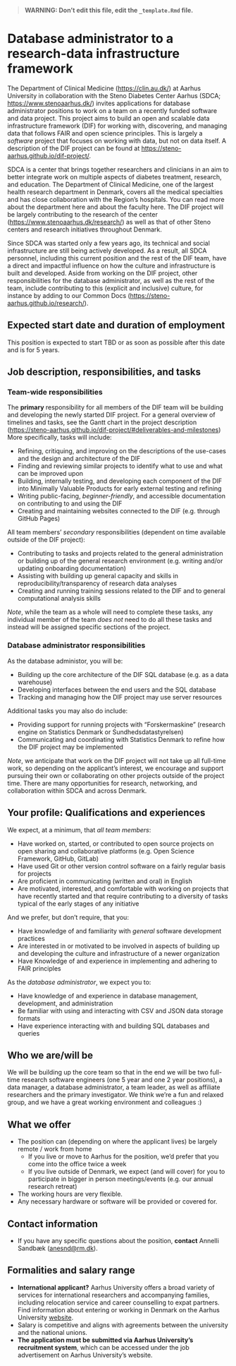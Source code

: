 > **WARNING: Don’t edit this file, edit the `_template.Rmd` file.**

# Database administrator to a research-data infrastructure framework

<!--
Some resources for writing job descriptions:

- http://www.fortefoundation.org/site/DocServer/gendered_wording_JPSP.pdf?docID=16121
- https://www.linkedin.com/business/talent/blog/talent-acquisition/must-dos-for-writing-inclusive-job-descriptions
- https://harver.com/blog/inclusive-job-descriptions/
-->

The Department of Clinical Medicine (<https://clin.au.dk/>) at Aarhus
University in collaboration with the Steno Diabetes Center Aarhus (SDCA;
<https://www.stenoaarhus.dk/>) invites applications for database
administrator positions to work on a team on a recently funded software
and data project. This project aims to build an open and scalable data
infrastructure framework (DIF) for working with, discovering, and
managing data that follows FAIR and open science principles. This is
largely a *software* project that focuses on working with data, but not
on data itself. A description of the DIF project can be found at
<https://steno-aarhus.github.io/dif-project/>.

SDCA is a center that brings together researchers and clinicians in an
aim to better integrate work on multiple aspects of diabetes treatment,
research, and education. The Department of Clinical Medicine, one of the
largest health research department in Denmark, covers all the medical
specialties and has close collaboration with the Region’s hospitals. You
can read more about the department here and about the faculty here. The
DIF project will be largely contributing to the research of the center
(<https://www.stenoaarhus.dk/research/>) as well as that of other Steno
centers and research initiatives throughout Denmark.

Since SDCA was started only a few years ago, its technical and social
infrastructure are still being actively developed. As a result, all SDCA
personnel, including this current position and the rest of the DIF team,
have a direct and impactful influence on how the culture and
infrastructure is built and developed. Aside from working on the DIF
project, other responsibilities for the database administrator, as well
as the rest of the team, include contributing to this (explicit and
inclusive) culture, for instance by adding to our Common Docs
(<https://steno-aarhus.github.io/research/>).

## Expected start date and duration of employment

This position is expected to start TBD or as soon as possible after this
date and is for 5 years.

## Job description, responsibilities, and tasks

### Team-wide responsibilities

The **primary** responsibility for all members of the DIF team will be
building and developing the newly started DIF project. For a general
overview of timelines and tasks, see the Gantt chart in the project
description
(<https://steno-aarhus.github.io/dif-project/#deliverables-and-milestones>)
More specifically, tasks will include:

-   Refining, critiquing, and improving on the descriptions of the
    use-cases and the design and architecture of the DIF
-   Finding and reviewing similar projects to identify what to use and
    what can be improved upon
-   Building, internally testing, and developing each component of the
    DIF into Minimally Valuable Products for early external testing and
    refining
-   Writing public-facing, *beginner-friendly*, and accessible
    documentation on contributing to and using the DIF
-   Creating and maintaining websites connected to the DIF (e.g. through
    GitHub Pages)

All team members’ *secondary* responsibilities (dependent on time
available outside of the DIF project):

-   Contributing to tasks and projects related to the general
    administration or building up of the general research environment
    (e.g. writing and/or updating onboarding documentation)
-   Assisting with building up general capacity and skills in
    reproducibility/transparency of research data analyses
-   Creating and running training sessions related to the DIF and to
    general computational analysis skills

*Note*, while the team as a whole will need to complete these tasks, any
individual member of the team *does not* need to do all these tasks and
instead will be assigned specific sections of the project.

### Database administrator responsibilities

As the database administor, you will be:

-   Building up the core architecture of the DIF SQL database (e.g. as a
    data warehouse)
-   Developing interfaces between the end users and the SQL database
-   Tracking and managing how the DIF project may use server resources

Additional tasks you may also do include:

-   Providing support for running projects with “Forskermaskine”
    (research engine on Statistics Denmark or Sundhedsdatastyrelsen)
-   Communicating and coordinating with Statistics Denmark to refine how
    the DIF project may be implemented

*Note*, we anticipate that work on the DIF project will not take up all
full-time work, so depending on the applicant’s interest, we encourage
and support pursuing their own or collaborating on other projects
outside of the project time. There are many opportunities for research,
networking, and collaboration within SDCA and across Denmark.

## Your profile: Qualifications and experiences

We expect, at a minimum, that *all team members*:

-   Have worked on, started, or contributed to open source projects on
    open sharing and collaborative platforms (e.g. Open Science
    Framework, GitHub, GitLab)
-   Have used Git or other version control software on a fairly regular
    basis for projects
-   Are proficient in communicating (written and oral) in English
-   Are motivated, interested, and comfortable with working on projects
    that have recently started and that require contributing to a
    diversity of tasks typical of the early stages of any initiative

And we prefer, but don’t require, that you:

-   Have knowledge of and familiarity with *general* software
    development practices
-   Are interested in or motivated to be involved in aspects of building
    up and developing the culture and infrastructure of a newer
    organization
-   Have Knowledge of and experience in implementing and adhering to
    FAIR principles

As the *database administrator*, we expect you to:

-   Have knowledge of and experience in database management,
    development, and administration
-   Be familiar with using and interacting with CSV and JSON data
    storage formats
-   Have experience interacting with and building SQL databases and
    queries

## Who we are/will be

We will be building up the core team so that in the end we will be two
full-time research software engineers (one 5 year and one 2 year
positions), a data manager, a database administrator, a team leader, as
well as affiliate researchers and the primary investigator. We think
we’re a fun and relaxed group, and we have a great working environment
and colleagues :)
<!-- External collaborators include 2-3 data managers and coordinators as well as -->
<!-- consultant software engineers. -->

## What we offer

-   The position can (depending on where the applicant lives) be largely
    remote / work from home
    -   If you live or move to Aarhus for the position, we’d prefer that
        you come into the office twice a week
    -   If you live outside of Denmark, we expect (and will cover) for
        you to participate in bigger in person meetings/events (e.g. our
        annual research retreat)
-   The working hours are very flexible.
-   Any necessary hardware or software will be provided or covered for.

## Contact information

-   If you have any specific questions about the position, **contact**
    Annelli Sandbæk (<anesnd@rm.dk>).

## Formalities and salary range

-   **International applicant?** Aarhus University offers a broad
    variety of services for international researchers and accompanying
    families, including relocation service and career counselling to
    expat partners. Find information about entering or working in
    Denmark on the Aarhus University
    [website](https://international.au.dk/life/researcherscomingtoau/servicesandactivities).
-   Salary is competitive and aligns with agreements between the
    university and the national unions.
-   **The application must be submitted via Aarhus University’s
    recruitment system**, which can be accessed under the job
    advertisement on Aarhus University’s website.
